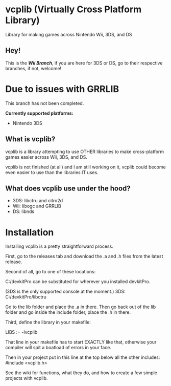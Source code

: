 # vcplib (Virtually Cross Platform Library)
Library for making games across Nintendo Wii, 3DS, and DS

## Hey!
This is the **_Wii Branch_**, if you are here for 3DS or DS, go to their respective branches, if not, welcome!


# Due to issues with GRRLIB
This branch has not been completed.

**Currently supported platforms:**
- Nintendo 3DS

## What is vcplib?
vcplib is a library attempting to use OTHER libraries to make cross-platform games easier across Wii, 3DS, and DS.

vcplib is not finished (at all) and I am still working on it, vcplib could become even easier to use than the libraries IT uses.

## What does vcplib use under the hood?

- 3DS: libctru and citro2d
- Wii: libogc and GRRLIB
- DS: libnds

# Installation
Installing vcplib is a pretty straightforward process.

First, go to the releases tab and download the .a and .h files from the latest release.

Second of all, go to one of these locations:

C:/devkitPro can be substituted for wherever you installed devkitPro.

(3DS is the only supported console at the moment.)
3DS: C:/devkitPro/libctru

Go to the lib folder and place the .a in there.
Then go back out of the lib folder and go inside the include folder, place the .h in there.

Third, define the library in your makefile:

LIBS	:= -lvcplib

That line in your makefile has to start EXACTLY like that, otherwise your compiler will spit a boatload of errors in your face.

Then in your project put in this line at the top below all the other includes:
#include <vcplib.h>

See the wiki for functions, what they do, and how to create a few simple projects with vcplib.
